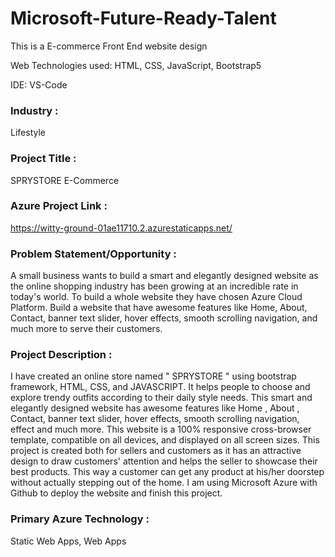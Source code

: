 # Microsoft-Future-Ready-Talent

 This is a E-commerce Front End website design 

 Web Technologies used: HTML, CSS, JavaScript, Bootstrap5

 IDE: VS-Code  

 ### Industry :
 Lifestyle 

### Project Title :
SPRYSTORE E-Commerce  

 ### Azure Project Link :
https://witty-ground-01ae11710.2.azurestaticapps.net/

### Problem Statement/Opportunity :

A small business wants to build a smart and elegantly designed website as the online shopping industry has been growing at an incredible rate in today's world. To build a whole website they have chosen Azure Cloud Platform. Build a website that have awesome features like Home, About, Contact, banner text slider, hover effects, smooth scrolling navigation, and much more to serve their customers.

### Project Description :

I have created an online store named " SPRYSTORE " using bootstrap framework, HTML, CSS, and JAVASCRIPT. It helps people to choose and explore trendy outfits according to their daily style needs. This smart and elegantly designed website has awesome features like Home , About , Contact, banner text slider, hover effects, smooth scrolling navigation, effect and much more. This website is a 100% responsive cross-browser template, compatible on all devices, and displayed on all screen sizes. This project is created both for sellers and customers as it has an attractive design to draw customers' attention and helps the seller to showcase their best products. This way a customer can get any product at his/her doorstep without actually stepping out of the home. I am using Microsoft Azure with Github to deploy the website and finish this project.

### Primary Azure Technology : 
Static Web Apps, Web Apps
